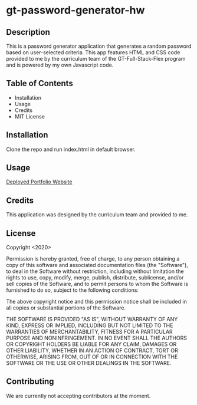# gt-password-generator-hw

## Description
This is a password generator application that generates a random password based on user-selected criteria. This app features HTML and CSS code provided to me by the curriculum team of the GT-Full-Stack-Flex program and is powered by my own Javascript code.

## Table of Contents

* Installation
* Usage
* Credits
* MIT License

## Installation
Clone the repo and run index.html in default browser.

## Usage
[Deployed Portfolio Website](https://phuonganhle0312.github.io/gt-password-generator-hw/)

## Credits
This application was designed by the curriculum team and provided to me.

## License
Copyright <2020> <Phuong D. Le>

Permission is hereby granted, free of charge, to any person obtaining a copy of this software and associated documentation files (the "Software"), to deal in the Software without restriction, including without limitation the rights to use, copy, modify, merge, publish, distribute, sublicense, and/or sell copies of the Software, and to permit persons to whom the Software is furnished to do so, subject to the following conditions:

The above copyright notice and this permission notice shall be included in all copies or substantial portions of the Software.

THE SOFTWARE IS PROVIDED "AS IS", WITHOUT WARRANTY OF ANY KIND, EXPRESS OR IMPLIED, INCLUDING BUT NOT LIMITED TO THE WARRANTIES OF MERCHANTABILITY, FITNESS FOR A PARTICULAR PURPOSE AND NONINFRINGEMENT. IN NO EVENT SHALL THE AUTHORS OR COPYRIGHT HOLDERS BE LIABLE FOR ANY CLAIM, DAMAGES OR OTHER LIABILITY, WHETHER IN AN ACTION OF CONTRACT, TORT OR OTHERWISE, ARISING FROM, OUT OF OR IN CONNECTION WITH THE SOFTWARE OR THE USE OR OTHER DEALINGS IN THE SOFTWARE.

## Contributing
We are currently not accepting contributors at the moment.